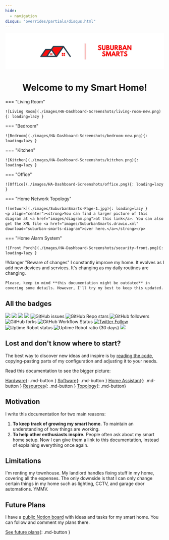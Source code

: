 ```yaml
---
hide:
  - navigation
disqus: "overrides/partials/disqus.html"
---
```


<!-- <h3 align="center">Home Assistant Configuration &amp; Documentation for my Smart Home.</h3> -->
<!-- <p align="center">
  I live in <img src="images/us.png"/>, and therefore my links are for where I purchased from. There may be better (and most likely cheaper) sites in your local regions.</p>
<p align="center">Be sure to ⭐ my repo!</p>  -->



<p align="center">
  <img src="images/ss-docs-header4.png" width="1200"/>
</p>

<h1 align="center">Welcome to my Smart Home!</h1>


=== "Living Room"

    ![Living Room](./images/HA-Dashboard-Screenshots/living-room-new.png){: loading=lazy }

=== "Bedroom"

    ![Bedroom](./images/HA-Dashboard-Screenshots/bedroom-new.png){: loading=lazy }


=== "Kitchen"

    ![Kitchen](./images/HA-Dashboard-Screenshots/kitchen.png){: loading=lazy }


=== "Office"

    ![Office](./images/HA-Dashboard-Screenshots/office.png){: loading=lazy }


=== "Home Network Topology"

    ![network](./images/SuburbanSmarts-Page-1.jpg){: loading=lazy }
    <p align="center"><strong>You can find a larger picture of this diagram at <a href="images/diagram.png">at this link</a>. You can also get the XML file <a href="images/SuburbanSmarts.drawio.xml" download="suburban-smarts-diagram">over here.</a></strong></p>

=== "Home Alarm System"

    ![Front Porch](./images/HA-Dashboard-Screenshots/security-front.png){: loading=lazy }
    



<!-- prettier-ignore -->
!!!danger "Beware of changes"
    I constantly improve my home. It evolves as I add new devices and services. It's changing as my daily routines are changing.

    Please, keep in mind **this documentation might be outdated** in covering some details. However, I'll try my best to keep this updated.

## All the badges
<p>
  <img src="https://img.shields.io/github/last-commit/twhite96/SmartHome?color=%234af2a1&style=for-the-badge">
  <img src="https://img.shields.io/badge/HA-Version_8.4-41BDF5?style=for-the-badge&logo=homeassistant">
  <img src="https://img.shields.io/maintenance/yes/2022?color=%234af2a1&style=for-the-badge">
  <img src="https://img.shields.io/badge/License-Unlicense-blueviolet?style=for-the-badge" />
  <img alt="GitHub issues" src="https://img.shields.io/github/issues/twhite96/SuburbanSmarts?color=%234af2a1&style=for-the-badge">
  <img alt="GitHub Repo stars" src="https://img.shields.io/github/stars/twhite96/SuburbanSmarts?color=%23ff000f&style=for-the-badge">
  <img alt="GitHub followers" src="https://img.shields.io/github/followers/twhite96?style=for-the-badge">
  <img alt="GitHub forks" src="https://img.shields.io/github/forks/twhite96/SuburbanSmarts?color=%23fa476f&style=for-the-badge">
  <img alt="GitHub Workflow Status" src="https://img.shields.io/github/workflow/status/twhite96/SuburbanSmarts/ci?color=%2377ee9f&style=for-the-badge">
<a href="https://twitter.com/SuburbanSmarts"> 
  <img alt="Twitter Follow" src="https://img.shields.io/twitter/follow/SuburbanSmarts?color=%23ff0000&logoColor=%23ffffff&style=for-the-badge"></a>
  <img alt="Uptime Robot status" src="https://img.shields.io/uptimerobot/status/m789189727-a36056ec240ae744a06b8a8e?color=%2377ee9f&style=for-the-badge">
  <img alt="Uptime Robot ratio (30 days)" src="https://img.shields.io/uptimerobot/ratio/m789189727-a36056ec240ae744a06b8a8e?color=%2377ee9f&style=for-the-badge">
  </img>
  <a href="https://www.buymeacoffee.com/tiffanywhitedev">
    <img src="https://img.shields.io/badge/Buy_Me_A_Coffee-gray?style=for-the-badge&logo=buy-me-a-coffee&logoColor=fdd937" />
  </a>
</p>

## Lost and don't know where to start?

The best way to discover new ideas and inspire is by [reading the code][github-url], copying-pasting parts of my configuration and adjusting it to your needs.

Read this documentation to see the bigger picture:

[Hardware](./hardware){: .md-button }
[Software](./software/system){: .md-button }
[Home Assistant](./HomeAssistant/introduction){: .md-button }
[Resources](./resources){: .md-button }
[Topology](./topology){: .md-button}


## Motivation

I write this documentation for two main reasons:

1. **To keep track of growing my smart home.** To maintain an understanding of how things are working.
2. **To help other enthusiasts inspire.** People often ask about my smart home setup. Now I can give them a link to this documentation, instead of explaining everything once again.

## Limitations

I'm renting my townhouse. My landlord handles fixing stuff in my home, covering all the expenses. The only downside is that I can only change certain things in my home such as lighting, CCTV, and garage door automations. YMMV.

## Future Plans

I have a [public Notion board][notion-board] with ideas and tasks for my smart home. You can follow and comment my plans there.

[See future plans][notion-board]{: .md-button }

<!-- References -->

[notion-board]: https://www.notion.so/tiffanywhite/01507ea26b0a433d8f6c010e07a9eede?v=59ac97c69a7a41d1b82bc3a08fa9a1dd
[github-url]: https://github.com/twhite96/SuburbanSmarts
[denys-docs-url]: https://denysdovhan.com/smart-home
[macburys-docs]: https://macbury.github.io/SmartHouse/

